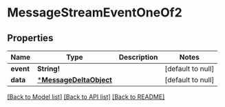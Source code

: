 # MessageStreamEventOneOf2

## Properties
Name | Type | Description | Notes
------------ | ------------- | ------------- | -------------
**event** | **String!** |  | [default to null]
**data** | [***MessageDeltaObject**](MessageDeltaObject.md) |  | [default to null]

[[Back to Model list]](../README.md#documentation-for-models) [[Back to API list]](../README.md#documentation-for-api-endpoints) [[Back to README]](../README.md)



